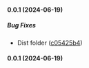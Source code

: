 #### 0.0.1 (2024-06-19)

##### Bug Fixes

- Dist folder ([c05425b4](https://github.com/bennycode/git-trauma/commit/c05425b4839275eb18ba5785c25ea1035e827977))

#### 0.0.1 (2024-06-19)
